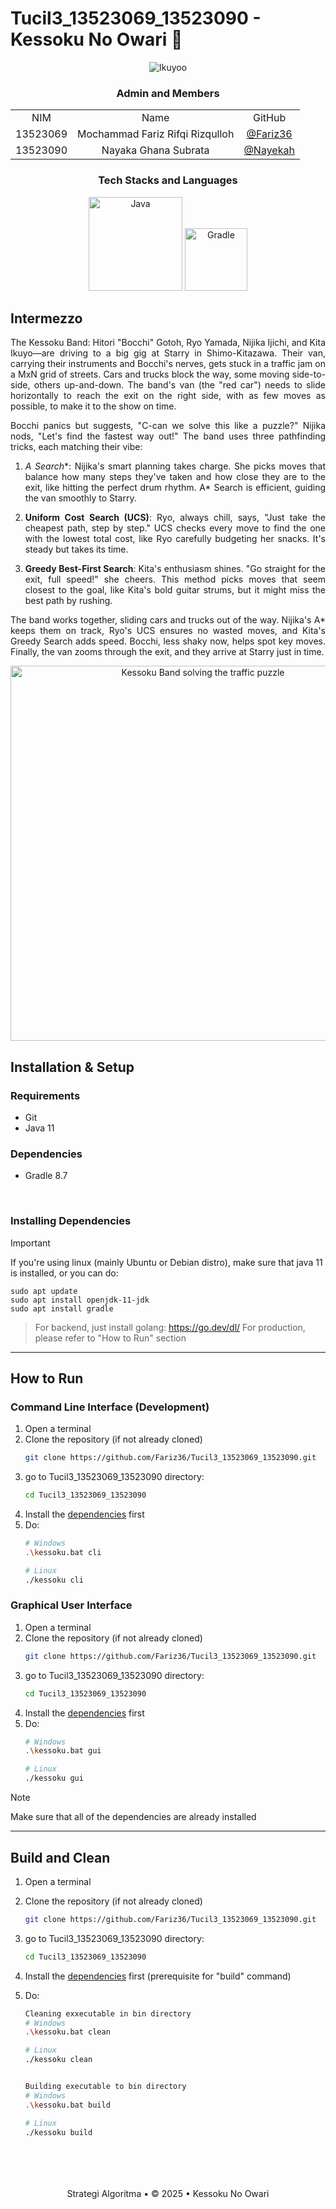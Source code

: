 # Tucil3_13523069_13523090 - Kessoku No Owari 🎸

<div align="center">
  <img src="https://github.com/user-attachments/assets/d337abaf-7a07-45d6-a4b1-2a512e11f822" alt="Ikuyoo" />
</div>

 <div align="center" id="contributor">
   <strong>
     <h3> Admin and Members </h3>
     <table align="center">
       <tr align="center">
         <td>NIM</td>
         <td>Name</td>
         <td>GitHub</td>
       </tr>
       <tr align="center">
         <td>13523069</td>
         <td>Mochammad Fariz Rifqi Rizqulloh</td>
         <td><a href="https://github.com/Fariz36">@Fariz36</a></td>
       </tr>
       <tr align="center">
         <td>13523090</td>
         <td>Nayaka Ghana Subrata</td>
         <td><a href="https://github.com/Nayekah">@Nayekah</a></td>
       </tr>
     </table>
   </strong>
 </div>

<div align="center">
  <h3>Tech Stacks and Languages</h3>

  <p>
    <img src="https://github.com/user-attachments/assets/b9b22c03-8659-4afb-9b73-863c56939830" alt="Java" width="150"/>
    <img src="https://github.com/user-attachments/assets/68aea290-2c23-423a-ad41-3a3eac88e71c" alt="Gradle" width="100"/>
  </p>
</div>

## Intermezzo

<div style="text-align: justify">

The Kessoku Band: Hitori "Bocchi" Gotoh, Ryo Yamada, Nijika Ijichi, and Kita Ikuyo—are driving to a big gig at Starry in Shimo-Kitazawa. Their van, carrying their instruments and Bocchi's nerves, gets stuck in a traffic jam on a MxN grid of streets. Cars and trucks block the way, some moving side-to-side, others up-and-down. The band's van (the "red car") needs to slide horizontally to reach the exit on the right side, with as few moves as possible, to make it to the show on time.

Bocchi panics but suggests, "C-can we solve this like a puzzle?" Nijika nods, "Let's find the fastest way out!" The band uses three pathfinding tricks, each matching their vibe:

1. **A* Search**: Nijika's smart planning takes charge. She picks moves that balance how many steps they've taken and how close they are to the exit, like hitting the perfect drum rhythm. A* Search is efficient, guiding the van smoothly to Starry.

2. **Uniform Cost Search (UCS)**: Ryo, always chill, says, "Just take the cheapest path, step by step." UCS checks every move to find the one with the lowest total cost, like Ryo carefully budgeting her snacks. It's steady but takes its time.

3. **Greedy Best-First Search**: Kita's enthusiasm shines. "Go straight for the exit, full speed!" she cheers. This method picks moves that seem closest to the goal, like Kita's bold guitar strums, but it might miss the best path by rushing.

The band works together, sliding cars and trucks out of the way. Nijika's A* keeps them on track, Ryo's UCS ensures no wasted moves, and Kita's Greedy Search adds speed. Bocchi, less shaky now, helps spot key moves. Finally, the van zooms through the exit, and they arrive at Starry just in time.

</div>

<p align="center">
  <img src="https://github.com/user-attachments/assets/a2d6e084-1fe2-4e9e-b4ab-63172a1aeedf" alt="Kessoku Band solving the traffic puzzle" width="600">
</p>

## Installation & Setup
 
### Requirements
- Git
- Java 11

### Dependencies
- Gradle 8.7

<br/>

### Installing Dependencies

<a id="dependencies"></a>
> [!IMPORTANT]  
> If you're using linux (mainly Ubuntu or Debian distro), make sure that java 11 is installed, or you can do:
   ```
   sudo apt update
   sudo apt install openjdk-11-jdk
   sudo apt install gradle
```
> For backend, just install golang: https://go.dev/dl/
> For production, please refer to "How to Run" section

---
 ## How to Run
 ### Command Line Interface (Development)
 1. Open a terminal
 2. Clone the repository (if not already cloned)
       ```bash
    git clone https://github.com/Fariz36/Tucil3_13523069_13523090.git
    
 3. go to Tucil3_13523069_13523090 directory:
       ```bash
    cd Tucil3_13523069_13523090
    
 4. Install the [dependencies](#dependencies) first
 5. Do: 
    ```bash
    # Windows
    .\kessoku.bat cli

    # Linux
    ./kessoku cli

 ### Graphical User Interface
 1. Open a terminal
 2. Clone the repository (if not already cloned)
       ```bash
    git clone https://github.com/Fariz36/Tucil3_13523069_13523090.git
    
 3. go to Tucil3_13523069_13523090 directory:
       ```bash
    cd Tucil3_13523069_13523090
    
 4. Install the [dependencies](#dependencies) first
 5. Do: 
    ```bash
    # Windows
    .\kessoku.bat gui

    # Linux
    ./kessoku gui

> [!Note]
> Make sure that all of the dependencies are already installed

---
 ## Build and Clean
 1. Open a terminal
 2. Clone the repository (if not already cloned)
       ```bash
    git clone https://github.com/Fariz36/Tucil3_13523069_13523090.git
    
 3. go to Tucil3_13523069_13523090 directory:
       ```bash
    cd Tucil3_13523069_13523090
 5. Install the [dependencies](#dependencies) first (prerequisite for "build" command)

 7. Do: 
    ```bash
    Cleaning exxecutable in bin directory
    # Windows
    .\kessoku.bat clean

    # Linux
    ./kessoku clean


    Building executable to bin directory
    # Windows
    .\kessoku.bat build

    # Linux
    ./kessoku build

 <br/>
 <br/>
 <br/>
 <br/>
 
 <div align="center">
 Strategi Algoritma • © 2025 • Kessoku No Owari
 </div>

